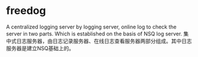 freedog
=======

A centralized logging server by logging server, online log to check the server in two parts. Which is established on the basis of NSQ log server. 集中式日志服务器，由日志记录服务器、在线日志查看服务器两部分组成。其中日志服务器是建立NSQ基础上的。
